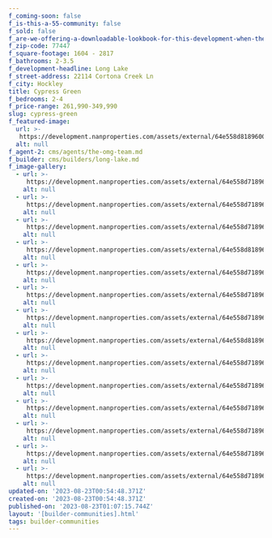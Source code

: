 ```yaml
---
f_coming-soon: false
f_is-this-a-55-community: false
f_sold: false
f_are-we-offering-a-downloadable-lookbook-for-this-development-when-they-submit-their-contact-info: false
f_zip-code: 77447
f_square-footage: 1604 - 2817
f_bathrooms: 2-3.5
f_development-headline: Long Lake
f_street-address: 22114 Cortona Creek Ln
f_city: Hockley
title: Cypress Green
f_bedrooms: 2-4
f_price-range: 261,990-349,990
slug: cypress-green
f_featured-image:
  url: >-
   https://development.nanproperties.com/assets/external/64e558d81896002829bc28bf_64a32b93fa16f8c5677f911d_1-print-dsc07826-edit2520125201.jpeg
  alt: null
f_agent-2: cms/agents/the-omg-team.md
f_builder: cms/builders/long-lake.md
f_image-gallery:
  - url: >-
     https://development.nanproperties.com/assets/external/64e558d71896002829bc2889_64c7d1f3b50442efc895d9e9_1-web-or-mls-dsc07775-edit.jpeg
    alt: null
  - url: >-
     https://development.nanproperties.com/assets/external/64e558d71896002829bc2881_64c7d1f40addfa8a602119f0_2-web-or-mls-dsc07790-edit.jpeg
    alt: null
  - url: >-
     https://development.nanproperties.com/assets/external/64e558d71896002829bc288e_64c7d1f562ecfb804af5e114_3-web-or-mls-dsc06421.jpeg
    alt: null
  - url: >-
     https://development.nanproperties.com/assets/external/64e558d81896002829bc28d8_64c7d1f6b7579ecc3150ff6b_6-web-or-mls-dsc06456_vs.jpeg
    alt: null
  - url: >-
     https://development.nanproperties.com/assets/external/64e558d71896002829bc2878_64c7d2114b977a980db08aa3_7-web-or-mls-dsc06476.jpeg
    alt: null
  - url: >-
     https://development.nanproperties.com/assets/external/64e558d71896002829bc286f_64c7d212f43658979c57c869_9-web-or-mls-dsc06496.jpeg
    alt: null
  - url: >-
     https://development.nanproperties.com/assets/external/64e558d71896002829bc2884_64c7d213b50442efc895e01e_13-web-or-mls-dsc06541.jpeg
    alt: null
  - url: >-
     https://development.nanproperties.com/assets/external/64e558d81896002829bc28d5_64c7d214f453801f6fd0d3ce_15-web-or-mls-dsc06561_vs.jpeg
    alt: null
  - url: >-
     https://development.nanproperties.com/assets/external/64e558d71896002829bc2872_64c7d215152433319db391f9_16-web-or-mls-dsc06571.jpeg
    alt: null
  - url: >-
     https://development.nanproperties.com/assets/external/64e558d71896002829bc28a1_64c7d257be4337be863ba3b5_22-web-or-mls-dsc06631_vs.jpeg
    alt: null
  - url: >-
     https://development.nanproperties.com/assets/external/64e558d71896002829bc28a4_64c7d259ac4d775c77cb53a6_24-web-or-mls-dsc06726.jpeg
    alt: null
  - url: >-
     https://development.nanproperties.com/assets/external/64e558d71896002829bc2858_64c7d259268c16562f9bcb96_27-web-or-mls-dsc06706.jpeg
    alt: null
  - url: >-
     https://development.nanproperties.com/assets/external/64e558d71896002829bc2875_64c7d25a4e0728b359d2ba3c_28-web-or-mls-dsc06741.jpeg
    alt: null
  - url: >-
     https://development.nanproperties.com/assets/external/64e558d71896002829bc2891_64c7d25b268c16562f9bcd94_37-web-or-mls-dsc06836.jpeg
    alt: null
updated-on: '2023-08-23T00:54:48.371Z'
created-on: '2023-08-23T00:54:48.371Z'
published-on: '2023-08-23T01:07:15.744Z'
layout: '[builder-communities].html'
tags: builder-communities
---
```



